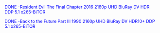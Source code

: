 
DONE -Resident Evil The Final Chapter 2016 2160p UHD BluRay DV HDR DDP 5.1 x265-BiTOR

DONE -Back to the Future Part III 1990 2160p UHD BluRay DV HDR10+ DDP 5.1 x265-BiTOR







<body text="blue">
  


